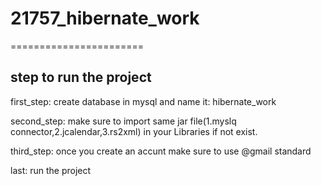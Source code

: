 # 21757_hibernate_work
=======================


step to run the project
------------------------

first_step: create database in mysql and name it: hibernate_work

second_step: make sure to import same jar file(1.myslq connector,2.jcalendar,3.rs2xml) in your Libraries if not exist.

third_step: once you create an accunt make sure to use @gmail standard

last: run the project
